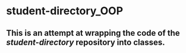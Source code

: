 # student-directory_OOP

## This is an attempt at wrapping the code of the *student-directory* repository into classes.
